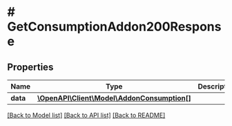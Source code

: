 # # GetConsumptionAddon200Response

## Properties

Name | Type | Description | Notes
------------ | ------------- | ------------- | -------------
**data** | [**\OpenAPI\Client\Model\AddonConsumption[]**](AddonConsumption.md) |  |

[[Back to Model list]](../../README.md#models) [[Back to API list]](../../README.md#endpoints) [[Back to README]](../../README.md)

